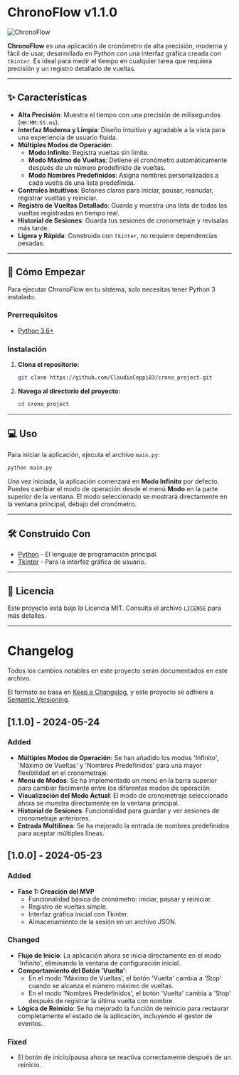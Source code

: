 # ChronoFlow v1.1.0

![ChronoFlow](https://raw.githubusercontent.com/ClaudioCeppi83/crono_project/main/assets/screenshot.png)

**ChronoFlow** es una aplicación de cronómetro de alta precisión, moderna y fácil de usar, desarrollada en Python con una interfaz gráfica creada con `tkinter`. Es ideal para medir el tiempo en cualquier tarea que requiera precisión y un registro detallado de vueltas.

---

## ✨ Características

- **Alta Precisión**: Muestra el tiempo con una precisión de milisegundos (`HH:MM:SS.ms`).
- **Interfaz Moderna y Limpia**: Diseño intuitivo y agradable a la vista para una experiencia de usuario fluida.
- **Múltiples Modos de Operación**:
  - **Modo Infinito**: Registra vueltas sin límite.
  - **Modo Máximo de Vueltas**: Detiene el cronómetro automáticamente después de un número predefinido de vueltas.
  - **Modo Nombres Predefinidos**: Asigna nombres personalizados a cada vuelta de una lista predefinida.
- **Controles Intuitivos**: Botones claros para iniciar, pausar, reanudar, registrar vueltas y reiniciar.
- **Registro de Vueltas Detallado**: Guarda y muestra una lista de todas las vueltas registradas en tiempo real.
- **Historial de Sesiones**: Guarda tus sesiones de cronometraje y revísalas más tarde.
- **Ligera y Rápida**: Construida con `tkinter`, no requiere dependencias pesadas.

---

## 🚀 Cómo Empezar

Para ejecutar ChronoFlow en tu sistema, solo necesitas tener Python 3 instalado.

### Prerrequisitos

- [Python 3.6+](https://www.python.org/downloads/)

### Instalación

1. **Clona el repositorio:**
   ```sh
   git clone https://github.com/ClaudioCeppi83/crono_project.git
   ```

2. **Navega al directorio del proyecto:**
   ```sh
   cd crono_project
   ```

---

## 💻 Uso

Para iniciar la aplicación, ejecuta el archivo `main.py`:

```sh
python main.py
```

Una vez iniciada, la aplicación comenzará en **Modo Infinito** por defecto. Puedes cambiar el modo de operación desde el menú **Modo** en la parte superior de la ventana. El modo seleccionado se mostrará directamente en la ventana principal, debajo del cronómetro.

---

## 🛠️ Construido Con

- [Python](https://www.python.org/) - El lenguaje de programación principal.
- [Tkinter](https://docs.python.org/3/library/tkinter.html) - Para la interfaz gráfica de usuario.

---

## 📄 Licencia

Este proyecto está bajo la Licencia MIT. Consulta el archivo `LICENSE` para más detalles.

---

# Changelog

Todos los cambios notables en este proyecto serán documentados en este archivo.

El formato se basa en [Keep a Changelog](https://keepachangelog.com/en/1.0.0/),
y este proyecto se adhiere a [Semantic Versioning](https://semver.org/spec/v2.0.0.html).

## [1.1.0] - 2024-05-24

### Added
- **Múltiples Modos de Operación**: Se han añadido los modos 'Infinito', 'Máximo de Vueltas' y 'Nombres Predefinidos' para una mayor flexibilidad en el cronometraje.
- **Menú de Modos**: Se ha implementado un menú en la barra superior para cambiar fácilmente entre los diferentes modos de operación.
- **Visualización del Modo Actual**: El modo de cronometraje seleccionado ahora se muestra directamente en la ventana principal.
- **Historial de Sesiones**: Funcionalidad para guardar y ver sesiones de cronometraje anteriores.
- **Entrada Multilínea**: Se ha mejorado la entrada de nombres predefinidos para aceptar múltiples líneas.

## [1.0.0] - 2024-05-23

### Added
- **Fase 1: Creación del MVP**
  - Funcionalidad básica de cronómetro: iniciar, pausar y reiniciar.
  - Registro de vueltas simple.
  - Interfaz gráfica inicial con Tkinter.
  - Almacenamiento de la sesión en un archivo JSON.

### Changed
- **Flujo de Inicio**: La aplicación ahora se inicia directamente en el modo 'Infinito', eliminando la ventana de configuración inicial.
- **Comportamiento del Botón 'Vuelta'**: 
  - En el modo 'Máximo de Vueltas', el botón 'Vuelta' cambia a 'Stop' cuando se alcanza el número máximo de vueltas.
  - En el modo 'Nombres Predefinidos', el botón 'Vuelta' cambia a 'Stop' después de registrar la última vuelta con nombre.
- **Lógica de Reinicio**: Se ha mejorado la función de reinicio para restaurar completamente el estado de la aplicación, incluyendo el gestor de eventos.

### Fixed
- El botón de inicio/pausa ahora se reactiva correctamente después de un reinicio.
